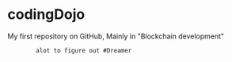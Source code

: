 # codingDojo
My first repository on GitHub, Mainly in "Blockchain development" 

            alot to figure out #Dreamer
